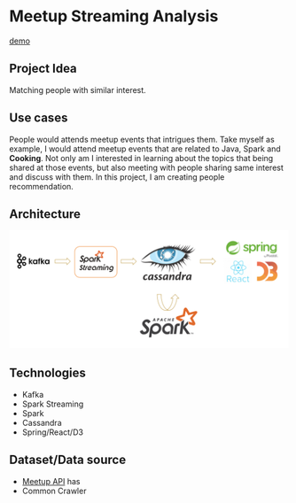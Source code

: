 # Meetup Streaming Analysis

[demo](http://ec2-54-212-227-133.us-west-2.compute.amazonaws.com:8077/)

## Project Idea

Matching people with similar interest.

## Use cases

People would attends meetup events that intrigues them. Take myself as example, I would attend meetup events that are related to Java, Spark and **Cooking**. Not only am I interested in learning about the topics that being shared at those events, but also meeting with people sharing same interest and discuss with them. In this project, I am creating people recommendation.

## Architecture

![](architecture.png)

## Technologies

* Kafka
* Spark Streaming
* Spark
* Cassandra
* Spring/React/D3

## Dataset/Data source

* [Meetup API](https://www.meetup.com/meetup_api/) has
* Common Crawler
